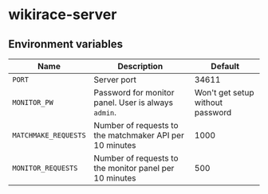 # wikirace-server

## Environment variables

| Name                 | Description                                             | Default                          |
| -------------------- | ------------------------------------------------------- | -------------------------------- |
| `PORT`               | Server port                                             | 34611                            |
| `MONITOR_PW`         | Password for monitor panel. User is always `admin`.     | Won't get setup without password |
| `MATCHMAKE_REQUESTS` | Number of requests to the matchmaker API per 10 minutes | 1000                             |
| `MONITOR_REQUESTS`   | Number of requests to the monitor panel per 10 minutes  | 500                              |